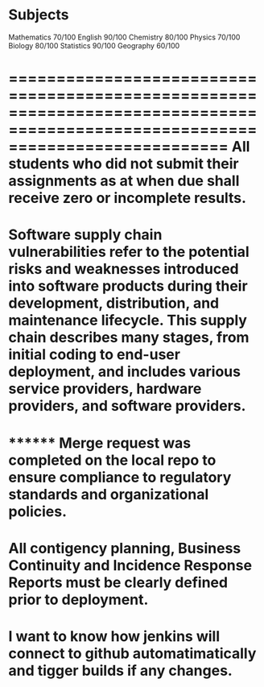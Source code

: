 Subjects 
==============================================================================================================================
Mathematics 70/100
English 90/100
Chemistry 80/100
Physics  70/100
Biology  80/100
Statistics 90/100
Geography  60/100

===============================================================================================================================
All students who did not submit their assignments
as at when due shall receive zero or incomplete results.
===============================================================================================================================
Software supply chain vulnerabilities refer to the potential risks 
and weaknesses introduced into software products during their development, 
distribution, and maintenance lifecycle. This supply chain describes many 
stages, from initial coding to end-user deployment, and includes various 
service providers, hardware providers, and software providers.
===============================================================================================================================


****** Merge request was completed on the local repo to ensure compliance to regulatory standards and organizational policies.
===============================================================================================================================
All contigency planning, Business Continuity and Incidence Response Reports must be clearly defined prior to deployment.
===============================================================================================================================


I want to know how jenkins will connect to github automatimatically and tigger builds if any changes.
===============================================================================================================================





